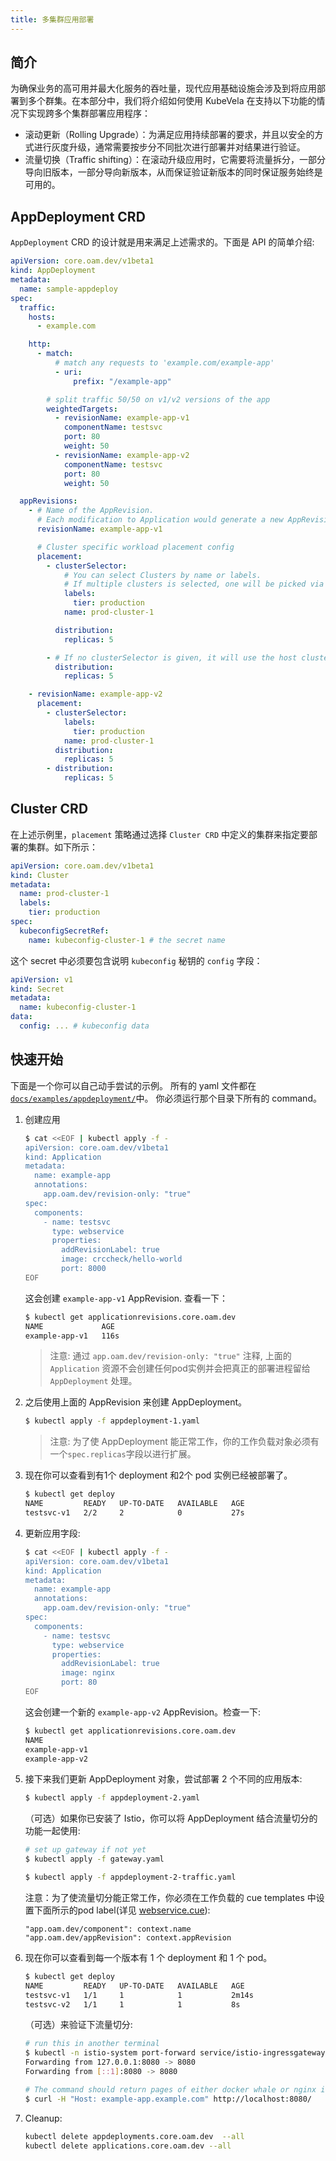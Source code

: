 ```yaml
---
title: 多集群应用部署
---
```


## 简介

为确保业务的高可用并最大化服务的吞吐量，现代应用基础设施会涉及到将应用部署到多个群集。在本部分中，我们将介绍如何使用 KubeVela 在支持以下功能的情况下实现跨多个集群部署应用程序：

- 滚动更新（Rolling Upgrade）：为满足应用持续部署的要求，并且以安全的方式进行灰度升级，通常需要按步分不同批次进行部署并对结果进行验证。
- 流量切换（Traffic shifting）：在滚动升级应用时，它需要将流量拆分，一部分导向旧版本，一部分导向新版本，从而保证验证新版本的同时保证服务始终是可用的。

## AppDeployment CRD

`AppDeployment` CRD 的设计就是用来满足上述需求的。下面是 API 的简单介绍:

```yaml
apiVersion: core.oam.dev/v1beta1
kind: AppDeployment
metadata:
  name: sample-appdeploy
spec:
  traffic:
    hosts:
      - example.com

    http:
      - match:
          # match any requests to 'example.com/example-app'
          - uri:
              prefix: "/example-app"

        # split traffic 50/50 on v1/v2 versions of the app
        weightedTargets:
          - revisionName: example-app-v1
            componentName: testsvc
            port: 80
            weight: 50
          - revisionName: example-app-v2
            componentName: testsvc
            port: 80
            weight: 50

  appRevisions:
    - # Name of the AppRevision.
      # Each modification to Application would generate a new AppRevision.
      revisionName: example-app-v1

      # Cluster specific workload placement config
      placement:
        - clusterSelector:
            # You can select Clusters by name or labels.
            # If multiple clusters is selected, one will be picked via a unique hashing algorithm.
            labels:
              tier: production
            name: prod-cluster-1

          distribution:
            replicas: 5

        - # If no clusterSelector is given, it will use the host cluster in which this CR exists
          distribution:
            replicas: 5

    - revisionName: example-app-v2
      placement:
        - clusterSelector:
            labels:
              tier: production
            name: prod-cluster-1
          distribution:
            replicas: 5
        - distribution:
            replicas: 5
```

## Cluster CRD

在上述示例里，`placement` 策略通过选择 `Cluster CRD` 中定义的集群来指定要部署的集群。如下所示：

```yaml
apiVersion: core.oam.dev/v1beta1
kind: Cluster
metadata:
  name: prod-cluster-1
  labels:
    tier: production
spec:
  kubeconfigSecretRef:
    name: kubeconfig-cluster-1 # the secret name
```

这个 secret 中必须要包含说明 `kubeconfig` 秘钥的 `config` 字段：

```yaml
apiVersion: v1
kind: Secret
metadata:
  name: kubeconfig-cluster-1
data:
  config: ... # kubeconfig data
```

## 快速开始

下面是一个你可以自己动手尝试的示例。 所有的 yaml 文件都在 [`docs/examples/appdeployment/`](https://github.com/oam-dev/kubevela/tree/master/docs/examples/appdeployment)中。
你必须运行那个目录下所有的 command。

1. 创建应用

   ```bash
   $ cat <<EOF | kubectl apply -f -
   apiVersion: core.oam.dev/v1beta1
   kind: Application
   metadata:
     name: example-app
     annotations:
       app.oam.dev/revision-only: "true"
   spec:
     components:
       - name: testsvc
         type: webservice
         properties:
           addRevisionLabel: true
           image: crccheck/hello-world
           port: 8000
   EOF
   ```

   这会创建 `example-app-v1` AppRevision. 查看一下：

   ```bash
   $ kubectl get applicationrevisions.core.oam.dev
   NAME             AGE
   example-app-v1   116s
   ```

   > 注意: 通过 `app.oam.dev/revision-only: "true"` 注释, 上面的 `Application` 资源不会创建任何pod实例并会把真正的部署进程留给 `AppDeployment` 处理。

2. 之后使用上面的 AppRevision 来创建 AppDeployment。

   ```bash
   $ kubectl apply -f appdeployment-1.yaml
   ```

   > 注意: 为了使 AppDeployment 能正常工作，你的工作负载对象必须有一个`spec.replicas`字段以进行扩展。

3. 现在你可以查看到有1个 deployment 和2个 pod 实例已经被部署了。

   ```bash
   $ kubectl get deploy
   NAME         READY   UP-TO-DATE   AVAILABLE   AGE
   testsvc-v1   2/2     2            0           27s
   ```

4. 更新应用字段:

   ```bash
   $ cat <<EOF | kubectl apply -f -
   apiVersion: core.oam.dev/v1beta1
   kind: Application
   metadata:
     name: example-app
     annotations:
       app.oam.dev/revision-only: "true"
   spec:
     components:
       - name: testsvc
         type: webservice
         properties:
           addRevisionLabel: true
           image: nginx
           port: 80
   EOF
   ```

   这会创建一个新的 `example-app-v2` AppRevision。检查一下:

   ```bash
   $ kubectl get applicationrevisions.core.oam.dev
   NAME
   example-app-v1
   example-app-v2
   ```

5. 接下来我们更新 AppDeployment 对象，尝试部署 2 个不同的应用版本:

   ```bash
   $ kubectl apply -f appdeployment-2.yaml
   ```

   （可选）如果你已安装了 Istio，你可以将 AppDeployment 结合流量切分的功能一起使用:

   ```bash
   # set up gateway if not yet
   $ kubectl apply -f gateway.yaml

   $ kubectl apply -f appdeployment-2-traffic.yaml
   ```

   注意：为了使流量切分能正常工作，你必须在工作负载的 cue templates 中设置下面所示的pod label(详见 [webservice.cue](https://github.com/oam-dev/kubevela/blob/master/hack/vela-templates/cue/webservice.cue)):

   ```shell
   "app.oam.dev/component": context.name
   "app.oam.dev/appRevision": context.appRevision
   ```

6. 现在你可以查看到每一个版本有 1 个 deployment 和 1 个 pod。

   ```bash
   $ kubectl get deploy
   NAME         READY   UP-TO-DATE   AVAILABLE   AGE
   testsvc-v1   1/1     1            1           2m14s
   testsvc-v2   1/1     1            1           8s
   ```

   （可选）来验证下流量切分:

   ```bash
   # run this in another terminal
   $ kubectl -n istio-system port-forward service/istio-ingressgateway 8080:80
   Forwarding from 127.0.0.1:8080 -> 8080
   Forwarding from [::1]:8080 -> 8080

   # The command should return pages of either docker whale or nginx in 50/50
   $ curl -H "Host: example-app.example.com" http://localhost:8080/
   ```

7. Cleanup:

   ```bash
   kubectl delete appdeployments.core.oam.dev  --all
   kubectl delete applications.core.oam.dev --all
   ```
